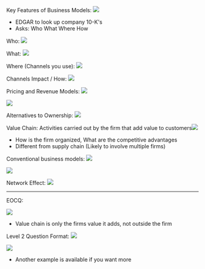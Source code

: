 
Key Features of Business Models:
![](https://i.imgur.com/4BfB76w.png)
- EDGAR to look up company 10-K's
- Asks:
  Who
  What
  Where
  How

Who:
![](https://i.imgur.com/KyH15A1.png)


What:
![](https://i.imgur.com/vkxM2ij.png)


Where (Channels you use):
![](https://i.imgur.com/jdTPRrd.png)


Channels Impact / How:
![](https://i.imgur.com/Q417O5M.png)


Pricing and Revenue Models:
![](https://i.imgur.com/T0x8tvj.png)

![](https://i.imgur.com/lZ0XLDQ.png)


Alternatives to Ownership:
![](https://i.imgur.com/Dkd73xD.png)

Value Chain: Activities carried out by the firm that add value to customers![](https://i.imgur.com/RyB6ORA.png)
- How is the firm organized, What are the competitive advantages
- Different from supply chain (Likely to involve multiple firms)


Conventional business models:
![](https://i.imgur.com/hGBW3Ob.png)


![](https://i.imgur.com/S4xnhx9.png)


Network Effect:
![](https://i.imgur.com/y2rSqJc.png)

________

EOCQ:

![](https://i.imgur.com/cKyihBY.png)
- Value chain is only the firms value it adds, not outside the firm


Level 2 Question Format:
![](https://i.imgur.com/9kptOOV.jpeg)


![](https://i.imgur.com/uJDuLDw.png)

- Another example is available if you want more


